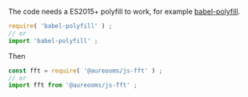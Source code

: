 The code needs a ES2015+ polyfill to work, for example
[babel-polyfill](https://babeljs.io/docs/usage/polyfill).
```js
require( 'babel-polyfill' ) ;
// or
import 'babel-polyfill' ;
```

Then
```js
const fft = require( '@aureooms/js-fft' ) ;
// or
import fft from '@aureooms/js-fft' ;
```
